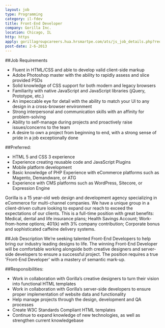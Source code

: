 ```yaml
---
layout: job
type: Programming
category: il-fdev
title: Front-End Developer
company: Gorilla Inc.
location: Chicago, IL
http: https
apply: gorillagroupcareers.hua.hrsmartpe.com/ats/js_job_details.php?reqid=3
post-date: 2-6-2013
---
```


##Job Requirements
* Fluent in HTML/CSS and able to develop valid client-side markup
* Adobe Photoshop master with the ability to rapidly assess and slice provided PSDs 
* Solid knowledge of CSS support for both modern and legacy browsers
* Familiarity with native JavaScript and JavaScript libraries (jQuery, Prototype, etc.) 
* An impeccable eye for detail with the ability to match your UI to any design in a cross-browser environment
* Strong interpersonal and communication skills with an affinity for problem-solving
* Ability to self-manage during projects and proactively raise issues/concerns to the team
* A desire to own a project from beginning to end, with a strong sense of pride in a job exceptionally done
 
##Preferred:

* HTML 5 and CSS 3 experience 
* Experience creating reusable code and JavaScript Plugins 
* Mobile platform development 
* Basic knowledge of PHP Experience with eCommerce platforms such as Magento, Demandware, or ATG
* Experience with CMS platforms such as WordPress, Sitecore, or Expression Engine
 
Gorilla is a 15 year-old web design and development agency specializing in eCommerce for multi-channel companies. We have a unique group in a client-driven culture looking to expand our reach to exceed the expectations of our clients. This is a full-time position with great benefits:  Medical, dental and life insurance plans; Health Savings Account; Work-from-home options; 401(k) with 3% company contribution; Corporate bonus and sophisticated caffeine delivery systems.

##Job Description
We’re seeking talented Front-End Developers to help bring our industry leading designs to life.  The winning Front-End Developer will be comfortable working alongside both creative designers and server-side developers to ensure a successful project.  The position requires a true 'Front-End Developer' with a mastery of semantic mark-up.

##Responsibilities:

* Work in collaboration with Gorilla’s creative designers to turn their vision into functional HTML templates 
* Work in collaboration with Gorilla’s server-side developers to ensure proper implementation of website data and functionality
* Help manage projects through the design, development and QA processes
* Create W3C Standards Compliant HTML templates 
* Continue to expand knowledge of new technologies, as well as strengthen current knowledgebase 